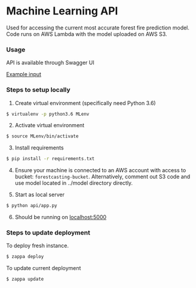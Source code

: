 # Machine Learning API
Used for accessing the current most accurate forest fire prediction model. Code runs on AWS Lambda with the model uploaded on AWS S3.


### Usage
API is available through Swagger UI

[Example input](api/test.json)

### Steps to setup locally
1. Create virtual environment (specifically need Python 3.6)
```bash
$ virtualenv -p python3.6 MLenv
```
2. Activate virtual environment
```bash
$ source MLenv/bin/activate
```
3. Install requirements
```bash
$ pip install -r requirements.txt
```
4. Ensure your machine is connected to an AWS account with access to bucket: `forestcasting-bucket`. Alternatively, comment out S3 code and use model located in ../model directory directly.

5. Start as local server
```bash
$ python api/app.py
```

6. Should be running on [localhost:5000](localhost:5000)

### Steps to update deployment
To deploy fresh instance.
```bash
$ zappa deploy
```
To update current deployment
```bash
$ zappa update
```